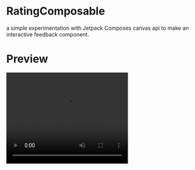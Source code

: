 # RatingComposable
a simple experimentation with Jetpack Composes canvas api to make an interactive feedback component. 

# Preview
<video width="320" height="240" controls>
  <source src="./preview/rating_composable.mp4" type="video/mp4">
</video>